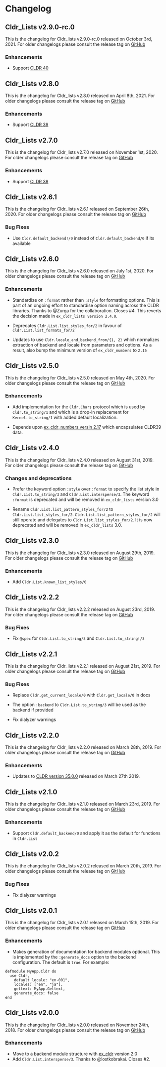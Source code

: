 # Changelog

## Cldr_Lists v2.9.0-rc.0

This is the changelog for Cldr_lists v2.9.0-rc.0 released on October 3rd, 2021.  For older changelogs please consult the release tag on [GitHub](https://github.com/kipcole9/cldr_lists/tags)

### Enhancements

* Support [CLDR 40](http://cldr.unicode.org/index/downloads/cldr-40)

## Cldr_Lists v2.8.0

This is the changelog for Cldr_lists v2.8.0 released on April 8th, 2021.  For older changelogs please consult the release tag on [GitHub](https://github.com/kipcole9/cldr_lists/tags)

### Enhancements

* Support [CLDR 39](http://cldr.unicode.org/index/downloads/cldr-39)

## Cldr_Lists v2.7.0

This is the changelog for Cldr_lists v2.7.0 released on November 1st, 2020.  For older changelogs please consult the release tag on [GitHub](https://github.com/kipcole9/cldr_lists/tags)

### Enhancements

* Support [CLDR 38](http://cldr.unicode.org/index/downloads/cldr-38)

## Cldr_Lists v2.6.1

This is the changelog for Cldr_lists v2.6.1 released on September 26th, 2020.  For older changelogs please consult the release tag on [GitHub](https://github.com/kipcole9/cldr_lists/tags)

### Bug Fixes

* Use `Cldr.default_backend!/0` instead of `Cldr.default_backend/0` if its available

## Cldr_Lists v2.6.0

This is the changelog for Cldr_lists v2.6.0 released on July 1st, 2020.  For older changelogs please consult the release tag on [GitHub](https://github.com/kipcole9/cldr_lists/tags)

### Enhancements

* Standardize on `:format` rather than `:style` for formatting options. This is part of an ongoing effort to standardise option naming across the CLDR libraries. Thanks to @Zurga for the collaboration. Closes #4.  This reverts the decision made in `ex_cldr_lists version 2.4.0`.

* Deprecates `Cldr.List.list_styles_for/2` in favour of `Cldr.List.list_formats_for/2`

* Updates to use `Cldr.locale_and_backend_from/{1, 2}` which normalizes extraction of backend and locale from parameters and options. As a result, also bump the minimum version of `ex_cldr_numbers` to `2.15`

## Cldr_Lists v2.5.0

This is the changelog for Cldr_lists v2.5.0 released on May 4th, 2020.  For older changelogs please consult the release tag on [GitHub](https://github.com/kipcole9/cldr_lists/tags)

### Enhancements

* Add implementation for the `Cldr.Chars` protocol which is used by `Cldr.to_string/1` and which is a drop-in replacement for `Kernel.to_string/1` with added default localization.

* Depends upon [ex_cldr_numbers versin 2.17](https://hex.pm/packages/ex_cldr_numbers/2.17.0) which encapsulates CLDR39 data.

## Cldr_Lists v2.4.0

This is the changelog for Cldr_lists v2.4.0 released on August 31st, 2019.  For older changelogs please consult the release tag on [GitHub](https://github.com/kipcole9/cldr_lists/tags)

### Changes and deprecations

* Prefer the keyword option `:style` over `:format` to specify the list style in `Cldr.List.to_string/3` and `Cldr.List.intersperse/3`.  The keyword `:format` is deprecated and will be removed in `ex_cldr_lists` version 3.0

* Rename `Cldr.List.list_pattern_styles_for/2` to `Cldr.List.list_styles_for/2`. `Cldr.List.list_pattern_styles_for/2` will still operate and delegates to `Cldr.List.list_styles_for/2`.  It is now deprecated and will be removed in `ex_cldr_lists` 3.0.

## Cldr_Lists v2.3.0

This is the changelog for Cldr_lists v2.3.0 released on August 29th, 2019.  For older changelogs please consult the release tag on [GitHub](https://github.com/kipcole9/cldr_lists/tags)

### Enhancements

* Add `Cldr.List.known_list_styles/0`

## Cldr_Lists v2.2.2

This is the changelog for Cldr_lists v2.2.2 released on August 23rd, 2019.  For older changelogs please consult the release tag on [GitHub](https://github.com/kipcole9/cldr_lists/tags)

### Bug Fixes

* Fix `@spec` for `Cldr.List.to_string/3` and `Cldr.List.to_string!/3`

## Cldr_Lists v2.2.1

This is the changelog for Cldr_lists v2.2.1 released on August 21st, 2019.  For older changelogs please consult the release tag on [GitHub](https://github.com/kipcole9/cldr_lists/tags)

### Bug Fixes

* Replace `Cldr.get_current_locale/0` with `Cldr.get_locale/0` in docs

* The option `:backend` to `Cldr.List.to_string/3` will be used as the backend if provided

* Fix dialyzer warnings

## Cldr_Lists v2.2.0

This is the changelog for Cldr_lists v2.2.0 released on March 28th, 2019.  For older changelogs please consult the release tag on [GitHub](https://github.com/kipcole9/cldr_lists/tags)

### Enhancements

* Updates to [CLDR version 35.0.0](http://cldr.unicode.org/index/downloads/cldr-35) released on March 27th 2019.

## Cldr_Lists v2.1.0

This is the changelog for Cldr_lists v2.1.0 released on March 23rd, 2019.  For older changelogs please consult the release tag on [GitHub](https://github.com/kipcole9/cldr_lists/tags)

### Enhancements

* Support `Cldr.default_backend/0` and apply it as the default for functions in `Cldr.List`

## Cldr_Lists v2.0.2

This is the changelog for Cldr_lists v2.0.2 released on March 20th, 2019.  For older changelogs please consult the release tag on [GitHub](https://github.com/kipcole9/cldr_lists/tags)

### Bug Fixes

* Fix dialyzer warnings

## Cldr_Lists v2.0.1

This is the changelog for Cldr_lists v2.0.1 released on March 15th, 2019.  For older changelogs please consult the release tag on [GitHub](https://github.com/kipcole9/cldr_lists/tags)

### Enhancements

* Makes generation of documentation for backend modules optional.  This is implemented by the `:generate_docs` option to the backend configuration.  The default is `true`. For example:

```
defmodule MyApp.Cldr do
  use Cldr,
    default_locale: "en-001",
    locales: ["en", "ja"],
    gettext: MyApp.Gettext,
    generate_docs: false
end
```

## Cldr_Lists v2.0.0

This is the changelog for Cldr_lists v2.0.0 released on November 24th, 2018.  For older changelogs please consult the release tag on [GitHub](https://github.com/kipcole9/cldr_lists/tags)

### Enhancements

* Move to a backend module structure with [ex_cldr](https://hex.pm/packages/ex_cldr) version 2.0
* Add `Cldr.List.intersperse/3`.  Thanks to @lostkobrakai.  Closes #2.


